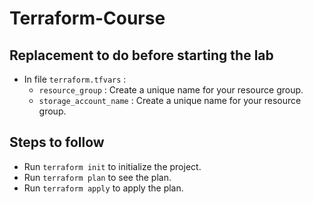 # Terraform-Course

## Replacement to do before starting the lab
- In file `terraform.tfvars` : 
    - `resource_group` : Create a unique name for your resource group.
    - `storage_account_name` : Create a unique name for your resource group.

## Steps to follow
- Run `terraform init` to initialize the project.
- Run `terraform plan` to see the plan.
- Run `terraform apply` to apply the plan.